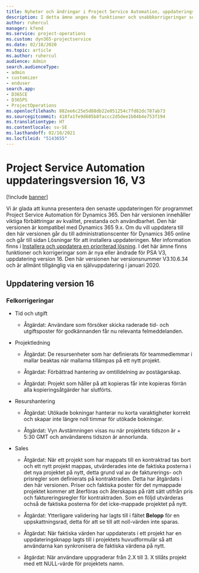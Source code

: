 ```yaml
---
title: Nyheter och ändringar i Project Service Automation, uppdateringsversion 16, version 3
description: I detta ämne anges de funktioner och snabbkorrigeringar som finns tillgängliga i Project Service Automation, uppdateringsversion 16, version 3.
author: ruhercul
manager: kfend
ms.service: project-operations
ms.custom: dyn365-projectservice
ms.date: 02/18/2020
ms.topic: article
ms.author: ruhercul
audience: Admin
search.audienceType:
- admin
- customizer
- enduser
search.app:
- D365CE
- D365PS
- ProjectOperations
ms.openlocfilehash: 882ee6c25e5d88db22e051254c7fd82dc787ab73
ms.sourcegitcommit: 418fa1fe9d605b8faccc2d5dee1b04b4e753f194
ms.translationtype: HT
ms.contentlocale: sv-SE
ms.lasthandoff: 02/10/2021
ms.locfileid: "5143655"
---
```

# <a name="project-service-automation-update-release-16-v3"></a>Project Service Automation uppdateringsversion 16, V3

[!include [banner](../includes/psa-now-project-operations.md)]

Vi är glada att kunna presentera den senaste uppdateringen för programmet Project Service Automation för Dynamics 365. Den här versionen innehåller viktiga förbättringar av kvalitet, prestanda och användbarhet.  Den här versionen är kompatibel med Dynamics 365 9.x. Om du vill uppdatera till den här versionen går du till administrationscenter för Dynamics 365 online och går till sidan Lösningar för att installera uppdateringen. Mer information finns i [Installera och uppdatera en prioriterad lösning](https://docs.microsoft.com/dynamics365/project-service/upgrade-psa-home-page).
I det här ämne finns funktioner och korrigeringar som är nya eller ändrade för PSA V3, uppdatering version 16. Den här versionen har versionsnummer V3.10.6.34 och är allmänt tillgänglig via en självuppdatering i januari 2020.


## <a name="update-release-16"></a>Uppdatering version 16

### <a name="bug-fixes"></a>Felkorrigeringar

-   Tid och utgift

    -   Åtgärdat: Användare som försöker skicka raderade tid- och utgiftsposter för godkännanden får nu relevanta felmeddelanden.

-   Projektledning

    -   Åtgärdat: De resursenheter som har definierats för teammedlemmar i mallar beaktas när mallarna tillämpas på ett nytt projekt.

    -   Åtgärdat: Förbättrad hantering av omtilldelning av postägarskap.

    -   Åtgärdat: Projekt som håller på att kopieras får inte kopieras förrän alla kopieringsåtgärder har slutförts.

-   Resurshantering

    -   Åtgärdat: Utökade bokningar hanterar nu korta varaktigheter korrekt och skapar inte längre noll timmar för utökade bokningar.

    -   Åtgärdat: Vyn Avstämningen visas nu när projektets tidszon är + 5:30 GMT och användarens tidszon är annorlunda.

-   Sales

    -   Åtgärdat: När ett projekt som har mappats till en kontraktrad tas bort och ett nytt projekt mappas, utvärderades inte de faktiska posterna i det nya projektet på nytt, detta grund val av de fakturerings- och prisregler som definierats på kontraktraden. Detta har åtgärdats i den här versionen. Priser och faktiska poster för det nymappade projektet kommer att återföras och återskapas på rätt sätt utifrån pris och faktureringsregler för kontraktraden. Som en följd utvärderas ochså de faktiska posterna för det icke-mappade projektet på nytt.

    -   Åtgärdat: Ytterligare validering har lagts till i fältet **Belopp** för en uppskattningsrad, detta för att se till att noll-värden inte sparas.

    -   Åtgärdat: När faktiska värden har uppdaterats i ett projekt har en uppdateringsknapp lagts till i projektets huvudformulär så att användarna kan synkronisera de faktiska värdena på nytt.

    -   åtgärdat: När användare uppgraderar från 2.X till 3. X tillåts projekt med ett NULL-värde för projektets namn.

